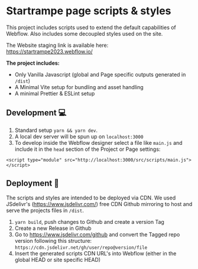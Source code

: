 # Startrampe page scripts & styles

This project includes scripts used to extend the default capabilities of Webflow. Also includes some decoupled styles used on the site.

The Website staging link is available here: https://startrampe2023.webflow.io/

**The project includes:**

- Only Vanilla Javascript (global and Page specific outputs generated in `/dist`) 
- A Minimal Vite setup for bundling and asset handling
- A minimal Prettier & ESLint setup

## Development 💻

1. Standard setup `yarn && yarn dev`.
2. A local dev server will be spun up on `localhost:3000` 
3. To develop inside the Webflow designer select a file like `main.js`
and include it in the `head` section of the Project or Page settings:

`<script type="module" src="http://localhost:3000/src/scripts/main.js"></script>`


## Deployment 🚀

The scripts and styles are intended to be deployed via CDN.
We used JSdelivr's (https://www.jsdelivr.com/) free CDN Github mirroring to host and serve the projects files in `/dist`.


1. `yarn build`, push changes to Github and create a version Tag
2. Create a new Release in Github
3. Go to https://www.jsdelivr.com/github and convert the Tagged repo version following this structure: `https://cdn.jsdelivr.net/gh/user/repo@version/file`
4. Insert the generated scripts CDN URL's into Webflow (either in the global HEAD or site specific HEAD)

